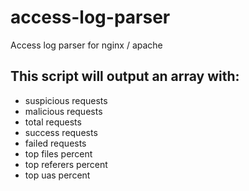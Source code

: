 # access-log-parser
Access log parser for nginx / apache

## This script will output an array with:
- suspicious requests
- malicious requests
- total requests
- success requests
- failed requests
- top files percent
- top referers percent
- top uas percent
